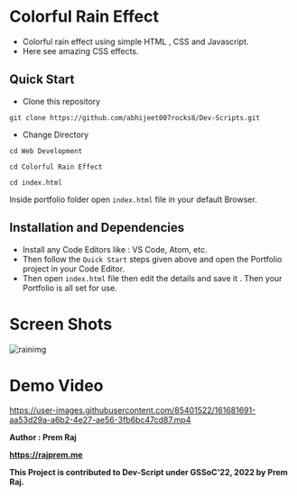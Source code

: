 
# **Colorful Rain Effect**

- Colorful rain effect using simple HTML , CSS and Javascript. 
- Here see amazing CSS effects.


## **Quick Start**
- Clone this repository

``` 
git clone https://github.com/abhijeet007rocks8/Dev-Scripts.git
```
- Change Directory

```
cd Web Development
```
```
cd Colorful Rain Effect
```
```
cd index.html
```
Inside portfolio folder open ```index.html``` file in your default Browser.

## **Installation and Dependencies**

- Install any Code Editors like : VS Code, Atom, etc.
- Then follow the ```Quick Start``` steps given above and open the Portfolio project in your Code Editor.
- Then open ```index.html``` file then edit the details and save it . Then your Portfolio is all set for use.

# **Screen Shots**

<img src="https://i.ibb.co/n0dg9dz/rainimg.png" alt="rainimg" border="0">





# **Demo Video**
https://user-images.githubusercontent.com/85401522/161681691-aa53d29a-a6b2-4e27-ae56-3fb6bc47cd87.mp4



**Author : Prem Raj**

**https://rajprem.me**

**This Project is contributed to Dev-Script under GSSoC'22, 2022 by Prem Raj.**
